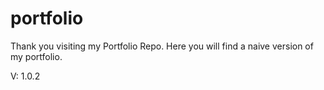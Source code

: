 # portfolio

Thank you visiting my Portfolio Repo. Here you will find a naive version of my portfolio.

V: 1.0.2
